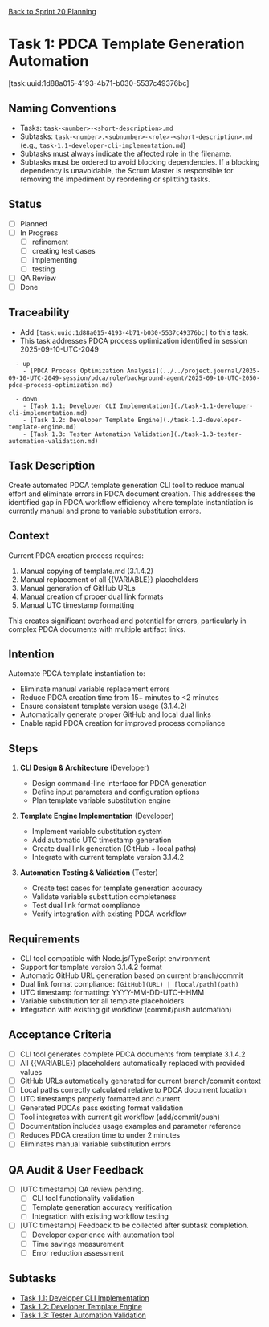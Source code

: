 [Back to Sprint 20 Planning](./planning.md)

# Task 1: PDCA Template Generation Automation
[task:uuid:1d88a015-4193-4b71-b030-5537c49376bc]

## Naming Conventions
- Tasks: `task-<number>-<short-description>.md`
- Subtasks: `task-<number>.<subnumber>-<role>-<short-description>.md` (e.g., `task-1.1-developer-cli-implementation.md`)
- Subtasks must always indicate the affected role in the filename.
- Subtasks must be ordered to avoid blocking dependencies. If a blocking dependency is unavoidable, the Scrum Master is responsible for removing the impediment by reordering or splitting tasks.

## Status
- [ ] Planned
- [ ] In Progress
  - [ ] refinement
  - [ ] creating test cases
  - [ ] implementing
  - [ ] testing
- [ ] QA Review
- [ ] Done

## Traceability
- Add `[task:uuid:1d88a015-4193-4b71-b030-5537c49376bc]` to this task.
- This task addresses PDCA process optimization identified in session 2025-09-10-UTC-2049
```
  - up
    - [PDCA Process Optimization Analysis](../../project.journal/2025-09-10-UTC-2049-session/pdca/role/background-agent/2025-09-10-UTC-2050-pdca-process-optimization.md)
```
```
  - down
    - [Task 1.1: Developer CLI Implementation](./task-1.1-developer-cli-implementation.md)
    - [Task 1.2: Developer Template Engine](./task-1.2-developer-template-engine.md)
    - [Task 1.3: Tester Automation Validation](./task-1.3-tester-automation-validation.md)
```

## Task Description
Create automated PDCA template generation CLI tool to reduce manual effort and eliminate errors in PDCA document creation. This addresses the identified gap in PDCA workflow efficiency where template instantiation is currently manual and prone to variable substitution errors.

## Context
Current PDCA creation process requires:
1. Manual copying of template.md (3.1.4.2)
2. Manual replacement of all {{VARIABLE}} placeholders
3. Manual generation of GitHub URLs
4. Manual creation of proper dual link formats
5. Manual UTC timestamp formatting

This creates significant overhead and potential for errors, particularly in complex PDCA documents with multiple artifact links.

## Intention
Automate PDCA template instantiation to:
- Eliminate manual variable replacement errors
- Reduce PDCA creation time from 15+ minutes to <2 minutes
- Ensure consistent template version usage (3.1.4.2)
- Automatically generate proper GitHub and local dual links
- Enable rapid PDCA creation for improved process compliance

## Steps
1. **CLI Design & Architecture** (Developer)
   - Design command-line interface for PDCA generation
   - Define input parameters and configuration options
   - Plan template variable substitution engine

2. **Template Engine Implementation** (Developer)
   - Implement variable substitution system
   - Add automatic UTC timestamp generation
   - Create dual link generation (GitHub + local paths)
   - Integrate with current template version 3.1.4.2

3. **Automation Testing & Validation** (Tester)
   - Create test cases for template generation accuracy
   - Validate variable substitution completeness
   - Test dual link format compliance
   - Verify integration with existing PDCA workflow

## Requirements
- CLI tool compatible with Node.js/TypeScript environment
- Support for template version 3.1.4.2 format
- Automatic GitHub URL generation based on current branch/commit
- Dual link format compliance: `[GitHub](URL) | [local/path](path)`
- UTC timestamp formatting: YYYY-MM-DD-UTC-HHMM
- Variable substitution for all template placeholders
- Integration with existing git workflow (commit/push automation)

## Acceptance Criteria
- [ ] CLI tool generates complete PDCA documents from template 3.1.4.2
- [ ] All {{VARIABLE}} placeholders automatically replaced with provided values
- [ ] GitHub URLs automatically generated for current branch/commit context
- [ ] Local paths correctly calculated relative to PDCA document location
- [ ] UTC timestamps properly formatted and current
- [ ] Generated PDCAs pass existing format validation
- [ ] Tool integrates with current git workflow (add/commit/push)
- [ ] Documentation includes usage examples and parameter reference
- [ ] Reduces PDCA creation time to under 2 minutes
- [ ] Eliminates manual variable substitution errors

## QA Audit & User Feedback
- [ ] [UTC timestamp] QA review pending.
  - [ ] CLI tool functionality validation
  - [ ] Template generation accuracy verification
  - [ ] Integration with existing workflow testing
- [ ] [UTC timestamp] Feedback to be collected after subtask completion.
  - [ ] Developer experience with automation tool
  - [ ] Time savings measurement
  - [ ] Error reduction assessment

## Subtasks
- [Task 1.1: Developer CLI Implementation](./task-1.1-developer-cli-implementation.md)
- [Task 1.2: Developer Template Engine](./task-1.2-developer-template-engine.md)  
- [Task 1.3: Tester Automation Validation](./task-1.3-tester-automation-validation.md)